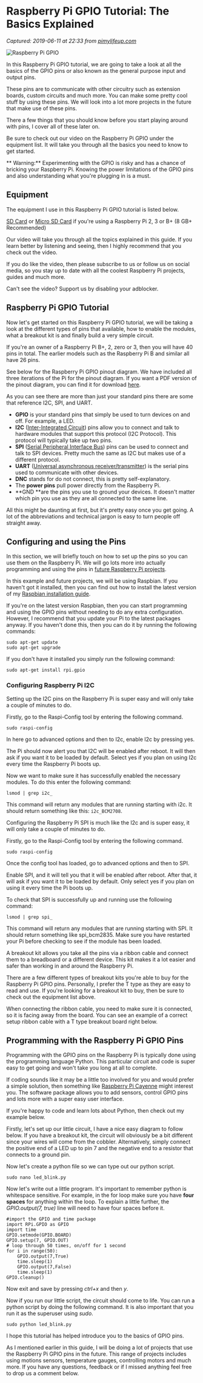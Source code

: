 # Raspberry Pi GPIO Tutorial: The Basics Explained

_Captured: 2019-06-11 at 22:33 from [pimylifeup.com](https://pimylifeup.com/raspberry-pi-gpio/)_

![Raspberry Pi GPIO](https://cdn.pimylifeup.com/wp-content/uploads/2015/09/Raspberry-Pi-GPIO-v1.jpg)

In this Raspberry Pi GPIO tutorial, we are going to take a look at all the basics of the GPIO pins or also known as the general purpose input and output pins.

These pins are to communicate with other circuitry such as extension boards, custom circuits and much more. You can make some pretty cool stuff by using these pins. We will look into a lot more projects in the future that make use of these pins.

There a few things that you should know before you start playing around with pins, I cover all of these later on.

Be sure to check out our video on the Raspberry Pi GPIO under the equipment list. It will take you through all the basics you need to know to get started.

** Warning:** Experimenting with the GPIO is risky and has a chance of bricking your Raspberry Pi. Knowing the power limitations of the GPIO pins and also understanding what you're plugging in is a must.

##  Equipment

The equipment I use in this Raspberry Pi GPIO tutorial is listed below.

[SD Card](https://go.pimylifeup.com/LmAkjt/amazon/sdcard) or [Micro SD Card](https://go.pimylifeup.com/DUVENo/amazon/microsdcard) if you're using a Raspberry Pi 2, 3 or B+ (8 GB+ Recommended)

Our video will take you through all the topics explained in this guide. If you learn better by listening and seeing, then I highly recommend that you check out the video.

If you do like the video, then please subscribe to us or follow us on social media, so you stay up to date with all the coolest Raspberry Pi projects, guides and much more.

Can't see the video? Support us by disabling your adblocker.

##  Raspberry Pi GPIO Tutorial

Now let's get started on this Raspberry Pi GPIO tutorial, we will be taking a look at the different types of pins that available, how to enable the modules, what a breakout kit is and finally build a very simple circuit.

If you're an owner of a Raspberry Pi B+, 2, zero or 3, then you will have 40 pins in total. The earlier models such as the Raspberry Pi B and similar all have 26 pins.

See below for the Raspberry Pi GPIO pinout diagram. We have included all three iterations of the Pi for the pinout diagram. If you want a PDF version of the pinout diagram, you can find it for download [here](https://www.mediafire.com/download/dp0sbulael9ns2a/Raspberry_Pi_GPIO_Pintout_diagram_v2.pdf).

As you can see there are more than just your standard pins there are some that reference I2C, SPI, and UART.

  * **GPIO** is your standard pins that simply be used to turn devices on and off. For example, a LED.
  * **I2C** ([Inter-Integrated Circuit](https://en.wikipedia.org/wiki/I%C2%B2C)) pins allow you to connect and talk to hardware modules that support this protocol (I2C Protocol). This protocol will typically take up two pins.
  * **SPI** ([Serial Peripheral Interface Bus](https://en.wikipedia.org/wiki/Serial_Peripheral_Interface_Bus)) pins can be used to connect and talk to SPI devices. Pretty much the same as I2C but makes use of a different protocol.
  * **UART** ([Universal asynchronous receiver/transmitter](https://en.wikipedia.org/wiki/Universal_asynchronous_receiver/transmitter)) is the serial pins used to communicate with other devices.
  * **DNC** stands for do not connect, this is pretty self-explanatory.
  * The **power pins** pull power directly from the Raspberry Pi.
  * **GND **are the pins you use to ground your devices. It doesn't matter which pin you use as they are all connected to the same line.

All this might be daunting at first, but it's pretty easy once you get going. A lot of the abbreviations and technical jargon is easy to turn people off straight away.

##  Configuring and using the Pins

In this section, we will briefly touch on how to set up the pins so you can use them on the Raspberry Pi. We will go lots more into actually programming and using the pins in [future Raspberry Pi projects](https://pimylifeup.com/).

In this example and future projects, we will be using Raspbian. If you haven't got it installed, then you can find out how to install the latest version of my [Raspbian installation guide](https://pimylifeup.com/noobs-raspberry-pi/).

If you're on the latest version Raspbian, then you can start programming and using the GPIO pins without needing to do any extra configuration. However, I recommend that you update your Pi to the latest packages anyway. If you haven't done this, then you can do it by running the following commands:
    
    
    sudo apt-get update
    sudo apt-get upgrade

If you don't have it installed you simply run the following command:
    
    
    sudo apt-get install rpi.gpio

###  Configuring Raspberry Pi I2C

Setting up the I2C pins on the Raspberry Pi is super easy and will only take a couple of minutes to do.

Firstly, go to the Raspi-Config tool by entering the following command.
    
    
    sudo raspi-config

In here go to advanced options and then to I2c, enable I2c by pressing yes.

The Pi should now alert you that I2C will be enabled after reboot. It will then ask if you want it to be loaded by default. Select yes if you plan on using I2c every time the Raspberry Pi boots up.

Now we want to make sure it has successfully enabled the necessary modules. To do this enter the following command:
    
    
    lsmod | grep i2c_

This command will return any modules that are running starting with i2c. It should return something like this: `i2c_BCM2708`.

Configuring the Raspberry Pi SPI is much like the I2c and is super easy, it will only take a couple of minutes to do.

Firstly, go to the Raspi-Config tool by entering the following command.
    
    
    sudo raspi-config

Once the config tool has loaded, go to advanced options and then to SPI.

Enable SPI, and it will tell you that it will be enabled after reboot. After that, it will ask if you want it to be loaded by default. Only select yes if you plan on using it every time the Pi boots up.

To check that SPI is successfully up and running use the following command:
    
    
    lsmod | grep spi_

This command will return any modules that are running starting with SPI. It should return something like spi_bcm2835. Make sure you have restarted your Pi before checking to see if the module has been loaded.

A breakout kit allows you take all the pins via a ribbon cable and connect them to a breadboard or a different device. This kit makes it a lot easier and safer than working in and around the Raspberry Pi.

There are a few different types of breakout kits you're able to buy for the Raspberry Pi GPIO pins. Personally, I prefer the T type as they are easy to read and use. If you're looking for a breakout kit to buy, then be sure to check out the equipment list above.

When connecting the ribbon cable, you need to make sure it is connected, so it is facing away from the board. You can see an example of a correct setup ribbon cable with a T type breakout board right below.

##  Programming with the Raspberry Pi GPIO Pins

Programming with the GPIO pins on the Raspberry Pi is typically done using the programming language Python. This particular circuit and code is super easy to get going and won't take you long at all to complete.

If coding sounds like it may be a little too involved for you and would prefer a simple solution, then something like [Raspberry Pi Cayenne](https://pimylifeup.com/raspberry-pi-cayenne/) might interest you. The software package allows you to add sensors, control GPIO pins and lots more with a super easy user interface.

If you're happy to code and learn lots about Python, then check out my example below.

Firstly, let's set up our little circuit, I have a nice easy diagram to follow below. If you have a breakout kit, the circuit will obviously be a bit different since your wires will come from the cobbler. Alternatively, simply connect the positive end of a LED up to pin 7 and the negative end to a resistor that connects to a ground pin.

Now let's create a python file so we can type out our python script.
    
    
    sudo nano led_blink.py

Now let's write out a little program. It's important to remember python is whitespace sensitive. For example, in the for loop make sure you have **four spaces** for anything within the loop. To explain a little further, the _GPIO.output(7, true)_ line will need to have four spaces before it.
    
    
    #import the GPIO and time package
    import RPi.GPIO as GPIO
    import time
    GPIO.setmode(GPIO.BOARD)
    GPIO.setup(7, GPIO.OUT)
    # loop through 50 times, on/off for 1 second
    for i in range(50):
        GPIO.output(7,True)
        time.sleep(1)
        GPIO.output(7,False)
        time.sleep(1)
    GPIO.cleanup()

Now exit and save by pressing _ctrl+x_ and then _y_.

Now if you run our little script, the circuit should come to life. You can run a python script by doing the following command. It is also important that you run it as the superuser using _sudo_.
    
    
    sudo python led_blink.py

I hope this tutorial has helped introduce you to the basics of GPIO pins.

As I mentioned earlier in this guide, I will be doing a lot of projects that use the Raspberry Pi GPIO pins in the future. This range of projects includes using motions sensors, temperature gauges, controlling motors and much more. If you have any questions, feedback or if I missed anything feel free to drop us a comment below.

